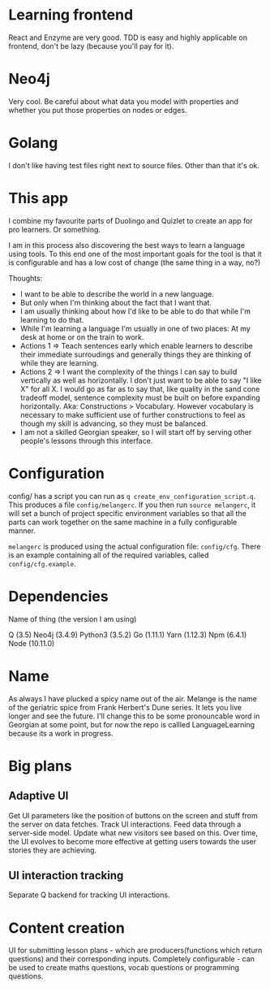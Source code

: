 # Learning frontend

React and Enzyme are very good. TDD is easy and highly applicable on frontend,
don't be lazy (because you'll pay for it).

# Neo4j

Very cool. Be careful about what data you model with properties and whether
you put those properties on nodes or edges.

# Golang

I don't like having test files right next to source files. Other than that
it's ok.

# This app

I combine my favourite parts of Duolingo and Quizlet to create an app for
pro learners. Or something.

I am in this process also discovering the best ways to learn a language using
tools. To this end one of the most important goals for the tool is that it is
configurable and has a low cost of change (the same thing in a way, no?)

Thoughts:
- I want to be able to describe the world in a new language.
- But only when I'm thinking about the fact that I want that.
- I am usually thinking about how I'd like to be able to do that while I'm
learning to do that.
- While I'm learning a language I'm usually in one of two places: At my desk
at home or on the train to work.
- Actions 1 => Teach sentences early which enable learners to describe their
immediate surroudings and generally things they are thinking of while they
are learning.
- Actions 2 => I want the complexity of the things I can say to build
vertically as well as  horizontally. I don't just want to be able to say
"I like X" for all X. I would go as far as to say that, like quality in the
sand cone tradeoff model, sentence complexity must be built on before
expanding horizontally. Aka: Constructions > Vocabulary. However vocabulary is
necessary to make sufficient use of further constructions to feel as though my
skill is advancing, so they must be balanced.
- I am not a skilled Georgian speaker, so I will start off by serving other
people's lessons through this interface.

# Configuration

config/ has a script you can run as `q create_env_configuration_script.q`. This
produces a file `config/melangerc`. If you then run `source melangerc`, it will set a bunch
of project specific environment variables so that all the parts can work together
on the same machine in a fully configurable manner.

`melangerc` is produced using the actual configuration file: `config/cfg`.
There is an example containing all of the required variables, called
`config/cfg.example`.

# Dependencies

Name of thing (the version I am using)

Q (3.5)
Neo4j (3.4.9)
Python3 (3.5.2)
Go (1.11.1)
Yarn (1.12.3)
Npm (6.4.1)
Node (10.11.0)

# Name

As always I have plucked a spicy name out of the air. Melange is the name of
the geriatric spice from Frank Herbert's Dune series. It lets you live longer
and see the future. I'll change this to be some pronouncable word in Georgian
at some point, but for now the repo is callled LanguageLearning because its
a work in progress.

# Big plans

## Adaptive UI

Get UI parameters like the position of buttons on the screen and stuff from the
server on data fetches. Track UI interactions. Feed data through a server-side
model. Update what new visitors see based on this. Over time, the UI evolves to
become more effective at getting users towards the user stories they are
achieving.

## UI interaction tracking

Separate Q backend for tracking UI interactions.

# Content creation

UI for submitting lesson plans - which are producers(functions which return
questions) and their corresponding inputs. Completely configurable - can be used
to create maths questions, vocab questions or programming questions.
